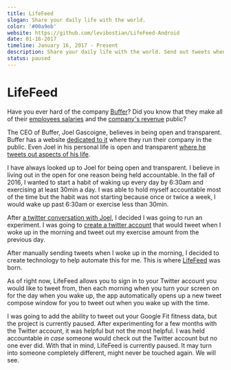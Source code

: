 ```yaml
---
title: LifeFeed
slogan: Share your daily life with the world.
color: '#00a9eb'
website: https://github.com/levibostian/LifeFeed-Android
date: 01-16-2017
timeline: January 16, 2017 - Present
description: Share your daily life with the world. Send out tweets when you exercise, sleep, work, etc to keep you held accountable.
status: paused
---
```


# LifeFeed

Have you ever hard of the company [Buffer](https://buffer.com)? Did you know that they make all of their [employees salaries]() and the [company's revenue]() public?

The CEO of Buffer, Joel Gascoigne, believes in being open and transparent. Buffer has a website [dedicated to it]() where they run their company in the public. Even Joel in his personal life is open and transparent [where he tweets out aspects of his life](https://twitter.com/joelfeed).

I have always looked up to Joel for being open and transparent. I believe in living out in the open for one reason being held accountable. In the fall of 2016, I wanted to start a habit of waking up every day by 6:30am and exercising at least 30min a day. I was able to hold myself accountable most of the time but the habit was not starting because once or twice a week, I would wake up past 6:30am or exercise less than 30min.

After [a twitter conversation with Joel](https://twitter.com/levibostian/status/819930212490166273), I decided I was going to run an experiment. I was going to [create a twitter account](https://twitter.com/levifeed) that would tweet when I woke up in the morning and tweet out my exercise amount from the previous day.

After manually sending tweets when I woke up in the morning, I decided to create technology to help automate this for me. This is where [LifeFeed](https://github.com/levibostian/LifeFeed-Android) was born.

As of right now, LifeFeed allows you to sign in to your Twitter account you would like to tweet from, then each morning when you turn your screen on for the day when you wake up, the app automatically opens up a new tweet compose window for you to tweet out when you wake up with the time.

I was going to add the ability to tweet out your Google Fit fitness data, but the project is currently paused. After experimenting for a few months with the Twitter account, it was helpful but not the most helpful. I was held accountable *in case* someone would check out the Twitter account but no one ever did. With that in mind, LifeFeed is currently paused. It may turn into someone completely different, might never be touched again. We will see. 
